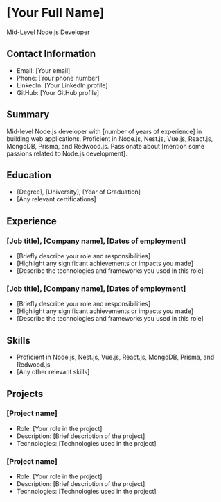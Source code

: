 # [Your Full Name] 
Mid-Level Node.js Developer

## Contact Information
- Email: [Your email]
- Phone: [Your phone number]
- LinkedIn: [Your LinkedIn profile]
- GitHub: [Your GitHub profile]

## Summary
Mid-level Node.js developer with [number of years of experience] in building web applications. Proficient in Node.js, Nest.js, Vue.js, React.js, MongoDB, Prisma, and Redwood.js. Passionate about [mention some passions related to Node.js development].

## Education
- [Degree], [University], [Year of Graduation]
- [Any relevant certifications]

## Experience
### [Job title], [Company name], [Dates of employment]
- [Briefly describe your role and responsibilities]
- [Highlight any significant achievements or impacts you made]
- [Describe the technologies and frameworks you used in this role]

### [Job title], [Company name], [Dates of employment]
- [Briefly describe your role and responsibilities]
- [Highlight any significant achievements or impacts you made]
- [Describe the technologies and frameworks you used in this role]

## Skills
- Proficient in Node.js, Nest.js, Vue.js, React.js, MongoDB, Prisma, and Redwood.js
- [Any other relevant skills]

## Projects
### [Project name]
- Role: [Your role in the project]
- Description: [Brief description of the project]
- Technologies: [Technologies used in the project]

### [Project name]
- Role: [Your role in the project]
- Description: [Brief description of the project]
- Technologies: [Technologies used in the project]
